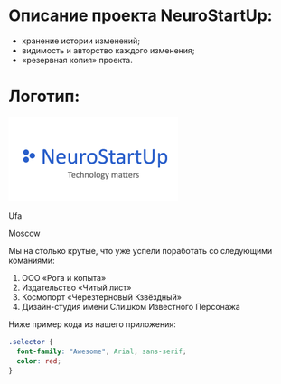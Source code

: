 # Описание проекта NeuroStartUp:

- хранение истории изменений;
- видимость и авторство каждого изменения;
- «резервная копия» проекта.

# Логотип:

![alt text](image.png)

Ufa

Moscow

Мы на столько крутые, что уже успели поработать со следующими команиями:

1. ООО «Рога и копыта»
2. Издательство «Читый лист»
3. Космопорт «Черезтерновый Кзвёздный»
4. Дизайн-студия имени Слишком Известного Персонажа

Ниже пример кода из нашего приложения:
```css
.selector {
  font-family: "Awesome", Arial, sans-serif;
  color: red;
}
```